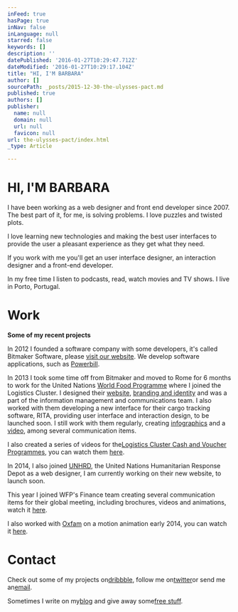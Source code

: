 ```yaml
---
inFeed: true
hasPage: true
inNav: false
inLanguage: null
starred: false
keywords: []
description: ''
datePublished: '2016-01-27T10:29:47.712Z'
dateModified: '2016-01-27T10:29:17.104Z'
title: "HI, I'M BARBARA"
author: []
sourcePath: _posts/2015-12-30-the-ulysses-pact.md
published: true
authors: []
publisher:
  name: null
  domain: null
  url: null
  favicon: null
url: the-ulysses-pact/index.html
_type: Article

---
```

# HI, I'M BARBARA

I have been working as a web designer and front end developer since 2007\. The best part of it, for me, is solving problems. I love puzzles and twisted plots.

I love learning new technologies and making the best user interfaces to provide the user a pleasant experience as they get what they need.

If you work with me you'll get an user interface designer, an interaction designer and a front-end developer.

In my free time I listen to podcasts, read, watch movies and TV shows. I live in Porto, Portugal. 

# Work

**Some of my recent projects**

In 2012 I founded a software company with some developers, it's called Bitmaker Software, please [visit our website][0]. We develop software applications, such as [Powerbill][1].

In 2013 I took some time off from Bitmaker and moved to Rome for 6 months to work for the United Nations [World Food Programme][2] where I joined the Logistics Cluster. I designed their [website][3], [branding and identity][4] and was a part of the information management and communications team. I also worked with them developing a new interface for their cargo tracking software, RITA, providing user interface and interaction design, to be launched soon. I still work with them regularly, creating [infographics][5] and a [video][6], among several communication items.

I also created a series of videos for the[Logistics Cluster Cash and Voucher Programmes][7], you can watch them [here][8].

In 2014, I also joined [UNHRD][4], the United Nations Humanitarian Response Depot as a web designer, I am currently working on their new website, to launch soon.

This year I joined WFP's Finance team creating several communication items for their global meeting, including brochures, videos and animations, watch it [here][9].

I also worked with [Oxfam][10] on a motion animation early 2014, you can watch it [here][11].

# Contact

Check out some of my projects on[dribbble][12], follow me on[twitter][13]or send me an[email][14].

Sometimes I write on my[blog][15] and give away some[free stuff][16].

[0]: http://www.bitmaker-software.com/
[1]: http://www.bitmaker-software.com/powerbill/
[2]: http://www.wfp.org/
[3]: http://logcluster.org/
[4]: http://www.logcluster.org/blog/new-logistics-cluster-logo
[5]: http://www.logcluster.org/blog/how-does-humanitarian-logistics-work-nepal-19-may-2015
[6]: https://www.youtube.com/watch?v=DvNJx8F9j4k
[7]: http://www.logcluster.org/cashandmarkets
[8]: https://www.youtube.com/watch?v=WXCCFt8QemQ
[9]: https://vimeo.com/134291916
[10]: http://www.oxfam.org/
[11]: https://vimeo.com/132104228
[12]: https://dribbble.com/bbyms
[13]: http://twitter.com/bbyms
[14]: mailto:anabmendes@gmail.com
[15]: http://www.barbarapm.com/blog
[16]: http://www.barbarapm.com/freebies